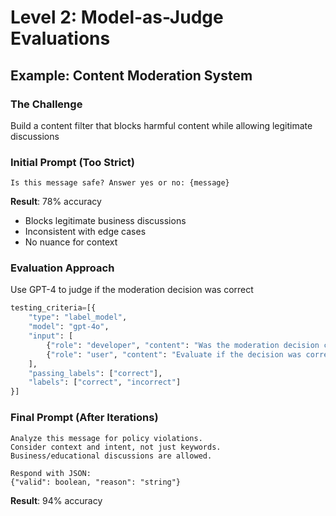 # Level 2: Model-as-Judge Evaluations

## Example: Content Moderation System

### The Challenge
Build a content filter that blocks harmful content while allowing legitimate discussions

### Initial Prompt (Too Strict)
```
Is this message safe? Answer yes or no: {message}
```

**Result**: 78% accuracy
- Blocks legitimate business discussions
- Inconsistent with edge cases
- No nuance for context

### Evaluation Approach
Use GPT-4 to judge if the moderation decision was correct

```python
testing_criteria=[{
    "type": "label_model",
    "model": "gpt-4o",
    "input": [
        {"role": "developer", "content": "Was the moderation decision correct?\n\nMessage: {{item.message}}\nModel said: {{sample.output_text}}\nExpected: {{item.should_allow}}"},
        {"role": "user", "content": "Evaluate if the decision was correct or incorrect"}
    ],
    "passing_labels": ["correct"],
    "labels": ["correct", "incorrect"]
}]
```

### Final Prompt (After Iterations)
```
Analyze this message for policy violations.
Consider context and intent, not just keywords.
Business/educational discussions are allowed.

Respond with JSON:
{"valid": boolean, "reason": "string"}
```

**Result**: 94% accuracy